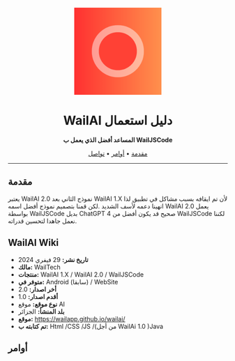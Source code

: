 
<!-- Project Logo -->
<p align="center">
  <img src="icon.png" alt="WailAI Logo" width="200" />
</p>

<!-- Project Title -->
<h1 align="center">WailAI دليل استعمال</h1>

<!-- Project Description -->
<p align="center">
  <strong>المساعد أفضل الذي يعمل ب WailJSCode</strong>
</p>

<!-- Table of Contents -->
<p align="center">
  <a href="#مقدمة">مقدمة</a> •
  <a href="#أوامر">أوامر</a> •
  <a href="#تواصل">تواصل</a>
</p>

---

## مقدمة

يعتبر WailAI 2.0 نموذج الثاني بعد WailAI 1.X لأن تم ايقافه بسبب مشاكل في تطبيق لذا انهينا دعمه لأسف الشديد .لكن قمنا بتصميم نموذج أفضل اسمه WailAI 2.0 يعمل بواسطة WailJSCode بديل ChatGPT 4 صحيح قد يكون أفضل من WailJSCode لكننا نعمل جاهدا لتحسين قدراته.

## WailAI Wiki

- **تاريخ نشر:** 29 فيفري 2024
- **مالك:** WailTech
- **منتجات:** WailAI 1.X / WailAI 2.0 / WailJSCode
- **متوفر في:** Android (سابقا) / WebSite
- **أخر اصدار:** 2.0
- **أقدم اصدار:** 1.0
- **نوع موقع:** موقع AI
- **بلد المنشأ:** الجزائر
- **موقع:** https://wailapp.github.io/wailai/
- **تم كتابته ب:** Html /CSS /JS /(من أجل WailAi 1.0 )Java

## أوامر



